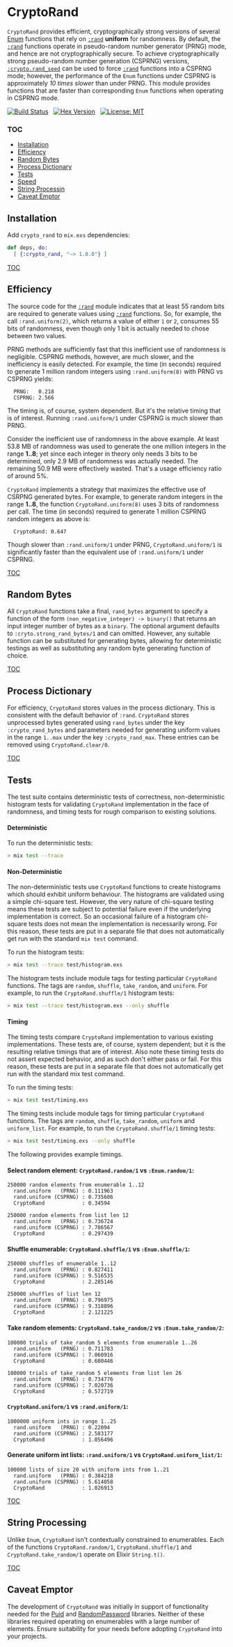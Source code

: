 # CryptoRand

`CryptoRand` provides efficient, cryptographically strong versions of several [Enum](https://hexdocs.pm/elixir/Enum.html) functions that rely on [`:rand`](http://www.erlang.org/doc/man/rand.html) __uniform__ for randomness. By default, the [`:rand`](http://www.erlang.org/doc/man/rand.html) functions operate in pseudo-random number generator (PRNG) mode, and hence are not cryptographically secure. To achieve cryptographically strong pseudo-random number generation (CSPRNG) versions, [`:crypto.rand_seed`](http://www.erlang.org/doc/man/crypto.html#rand_seed-0) can be used to force [`:rand`](http://www.erlang.org/doc/man/rand.html) functions into a CSPRNG mode; however, the performance of the `Enum` functions under CSPRNG is approximately _10 times slower_ than under PRNG. This module provides functions that are faster than corresponding `Enum` functions when operating in CSPRNG mode.

[![Build Status](https://travis-ci.org/CryptoRand/Elixir.svg?branch=master)](https://travis-ci.org/CryptoRand/Elixir) &nbsp; [![Hex Version](https://img.shields.io/hexpm/v/crypto_rand.svg "Hex Version")](https://hex.pm/packages/crypto_rand) &nbsp; [![License: MIT](https://img.shields.io/npm/l/express.svg)]()

### <a name="TOC"></a>TOC
 - [Installation](#Installation)
 - [Efficiency](#Efficiency)
 - [Random Bytes](#Random_Bytes)
 - [Process Dictionary](#Process_Dictionary)
 - [Tests](#Tests)
 - [Speed](#Speed)
 - [String Processin](#String_Processing)
 - [Caveat Emptor](#Caveat_Emptor)

## <a name="Installation"></a>Installation

Add `crypto_rand` to `mix.exs` dependencies:

  ```elixir
  def deps, do:
    [ {:crypto_rand, "~> 1.0.0"} ]
  ```

[TOC](#TOC)

## <a name="Efficiency"></a>Efficiency

The source code for the [`:rand`](http://www.erlang.org/doc/man/rand.html) module indicates that at least 55 random bits are required to generate values using [`:rand`](http://www.erlang.org/doc/man/rand.html) functions. So, for example, the call `:rand.uniform(2)`, which returns a value of either `1` or `2`, consumes 55 bits of randomness, even though only 1 bit is actually needed to chose between two values.

PRNG methods are sufficiently fast that this inefficient use of randomness is negligible. CSPRNG methods, however, are much slower, and the inefficiency is easily detected. For example, the time (in seconds) required to generate 1 million random integers using `:rand.uniform(8)` with PRNG vs CSPRNG yields:

      PRNG:   0.218
      CSPRNG: 2.566

The timing is, of course, system dependent. But it's the relative timing that is of interest. Running `:rand.uniform/1` under CSPRNG is much slower than PRNG.

Consider the inefficient use of randomness in the above example. At least 53.8 MB of randomness was used to generate the one million integers in the range **1..8**; yet since each integer in theory only needs 3 bits to be determined, only 2.9 MB of randomness was actually needed. The remaining 50.9 MB were effectively wasted. That's a usage efficiency ratio of around 5%.

`CryptoRand` implements a strategy that maximizes the effective use of CSRPNG generated bytes. For example, to generate random integers in the range **1..8**, the function `CryptoRand.uniform(8)` uses 3 bits of randomness per call. The time (in seconds) required to generate 1 million CSPRNG random integers as above is:

      CryptoRand: 0.647

Though slower than `:rand.uniform/1` under PRNG, `CryptoRand.uniform/1` is significantly faster than the equivalent use of `:rand.uniform/1` under CSPRNG.

[TOC](#TOC)

## <a name="Random_Bytes"></a>Random Bytes

All `CryptoRand` functions take a final, `rand_bytes` argument to specify a function of the form `(non_negative_integer) -> binary()` that returns an input integer number of bytes as a `binary`. The optional argument defaults to `:cryto.strong_rand_bytes/1` and can omitted. However, any suitable function can be substituted for generating bytes, allowing for deterministic testings as well as substituting any random byte generating function of choice.

[TOC](#TOC)

## <a name="Process_Dictionary"></a>Process Dictionary

For efficiency, `CryptoRand` stores values in the process dictionary. This is consistent with the default behavior of `:rand`. `CryptoRand` stores unprocessed bytes generated using `rand_bytes` under the key `:crypto_rand_bytes` and parameters needed for generating uniform values in the range `1..max` under the key `:crypto_rand_max`. These entries can be removed using `CryptoRand.clear/0`.

[TOC](#TOC)

## <a name="Tests"></a>Tests

The test suite contains deterministic tests of correctness, non-deterministic histogram tests for validating `CryptoRand` implementation in the face of randomness, and timing tests for rough comparison to existing solutions.

#### Deterministic

To run the deterministic tests:
    
```bash
> mix test --trace
```

#### Non-Deterministic

The non-deterministic tests use `CryptoRand` functions to create histograms which should exhibit uniform behaviour. The histograms are validated using a simple chi-square test. However, the very nature of chi-square testing means these tests are subject to potential failure even if the underlying implementation is correct. So an occasional failure of a histogram chi-square tests does not mean the implementation is necessarily wrong. For this reason, these tests are put in a separate file that does not automatically get run with the standard `mix test` command.

To run the histogram tests:
    
```bash
> mix test --trace test/histogram.exs
```

The histogram tests include module tags for testing particular `CryptoRand` functions. The tags are `random`, `shuffle`, `take_random`, and `uniform`. For example, to run the `CryptoRand.shuffle/1` histogram tests:

```bash
> mix test --trace test/histogram.exs --only shuffle
```

#### Timing

The timing tests compare `CryptoRand` implementation to various existing implementations. These tests are, of course, system dependent; but it is the resulting relative timings that are of interest. Also note these timing tests do not assert expected behavior, and as such don't either pass or fail. For this reason, these tests are put in a separate file that does not automatically get run with the standard mix test command.

To run the timing tests:

```bash
> mix test test/timing.exs
```

The timing tests include module tags for timing particular `CryptoRand` functions. The tags are `random`, `shuffle`, `take_random`, `uniform` and `uniform_list`. For example, to run the `CryptoRand.shuffle/1` timing tests:

```bash
> mix test test/timing.exs --only shuffle
```

The following provides example timings.

#### Select random element: `CryptoRand.random/1` vs `:Enum.random/1`:

    250000 random elements from enumerable 1..12
      rand.uniform   (PRNG) : 0.111963
      rand.uniform (CSPRNG) : 0.735606
      CryptoRand            : 0.34594

    250000 random elements from list len 12
      rand.uniform   (PRNG) : 0.736724
      rand.uniform (CSPRNG) : 7.786567
      CryptoRand            : 0.297439

#### Shuffle enumerable: `CryptoRand.shuffle/1` vs `:Enum.shuffle/1`:

    250000 shuffles of enumerable 1..12
      rand.uniform   (PRNG) : 0.827411
      rand.uniform (CSPRNG) : 9.516535
      CryptoRand            : 2.285146

    250000 shuffles of list len 12
      rand.uniform   (PRNG) : 0.796975
      rand.uniform (CSPRNG) : 9.318896
      CryptoRand            : 2.121225

#### Take random elements: `CryptoRand.take_random/2` vs `:Enum.take_random/2`:

    100000 trials of take_random 5 elements from enumerable 1..26
      rand.uniform   (PRNG) : 0.711783
      rand.uniform (CSPRNG) : 7.060916
      CryptoRand            : 0.680446

    100000 trials of take_random 5 elements from list len 26
      rand.uniform   (PRNG) : 0.734776
      rand.uniform (CSPRNG) : 7.020736
      CryptoRand            : 0.572719

#### `CryptoRand.uniform/1` vs `:rand.uniform/1`:

    1000000 uniform ints in range 1..25
      rand.uniform   (PRNG) : 0.22094
      rand.uniform (CSPRNG) : 2.583177
      CryptoRand            : 1.056496
  
#### Generate uniform int lists: `:rand.uniform/1` vs `CryptoRand.uniform_list/1`:

    100000 lists of size 20 with uniform ints from 1..21
      rand.uniform   (PRNG) : 0.384218
      rand.uniform (CSPRNG) : 5.614058
      CryptoRand            : 1.026913

[TOC](#TOC)

## <a name="String_Processing"></a>String Processing

Unlike `Enum`, `CryptoRand` isn't contextually constrained to enumerables. Each of the functions `CryptoRand.random/1`, `CryptoRand.shuffle/1` and `CryptoRand.take_random/1` operate on Elixir `String.t()`.

[TOC](#TOC)

## <a name="Caveat_Emptor"></a>Caveat Emptor

The development of `CryptoRand` was initially in support of functionality needed for the [Puid](https://hex.pm/packages/puid) and [RandomPassword](https://hex.pm/packages/random_password) libraries. Neither of these libraries required operating on enumerables with a large number of elements. Ensure suitability for your needs before adopting `CryptoRand` into your projects.
